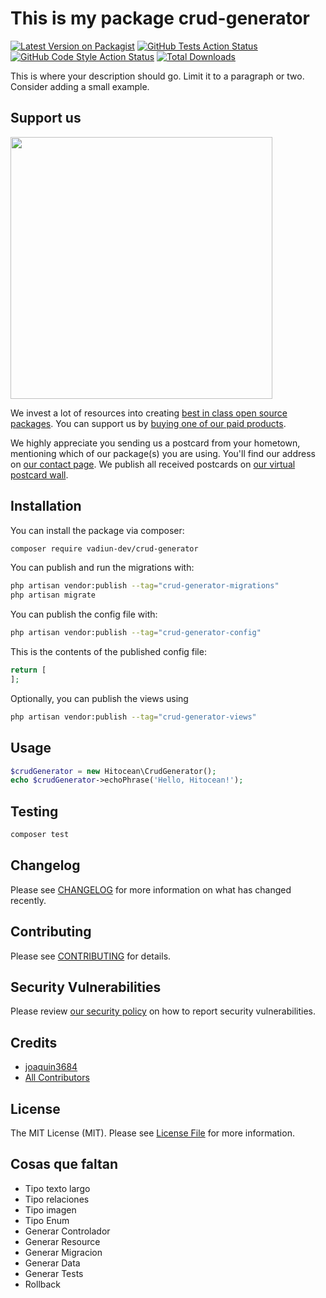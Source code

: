 # This is my package crud-generator

[![Latest Version on Packagist](https://img.shields.io/packagist/v/vadiun-dev/crud-generator.svg?style=flat-square)](https://packagist.org/packages/vadiun-dev/crud-generator)
[![GitHub Tests Action Status](https://img.shields.io/github/actions/workflow/status/vadiun-dev/crud-generator/run-tests.yml?branch=main&label=tests&style=flat-square)](https://github.com/vadiun-dev/crud-generator/actions?query=workflow%3Arun-tests+branch%3Amain)
[![GitHub Code Style Action Status](https://img.shields.io/github/actions/workflow/status/vadiun-dev/crud-generator/fix-php-code-style-issues.yml?branch=main&label=code%20style&style=flat-square)](https://github.com/vadiun-dev/crud-generator/actions?query=workflow%3A"Fix+PHP+code+style+issues"+branch%3Amain)
[![Total Downloads](https://img.shields.io/packagist/dt/vadiun-dev/crud-generator.svg?style=flat-square)](https://packagist.org/packages/vadiun-dev/crud-generator)

This is where your description should go. Limit it to a paragraph or two. Consider adding a small example.

## Support us

[<img src="https://github-ads.s3.eu-central-1.amazonaws.com/crud-generator.jpg?t=1" width="419px" />](https://spatie.be/github-ad-click/crud-generator)

We invest a lot of resources into creating [best in class open source packages](https://spatie.be/open-source). You can support us by [buying one of our paid products](https://spatie.be/open-source/support-us).

We highly appreciate you sending us a postcard from your hometown, mentioning which of our package(s) you are using. You'll find our address on [our contact page](https://spatie.be/about-us). We publish all received postcards on [our virtual postcard wall](https://spatie.be/open-source/postcards).

## Installation

You can install the package via composer:

```bash
composer require vadiun-dev/crud-generator
```

You can publish and run the migrations with:

```bash
php artisan vendor:publish --tag="crud-generator-migrations"
php artisan migrate
```

You can publish the config file with:

```bash
php artisan vendor:publish --tag="crud-generator-config"
```

This is the contents of the published config file:

```php
return [
];
```

Optionally, you can publish the views using

```bash
php artisan vendor:publish --tag="crud-generator-views"
```

## Usage

```php
$crudGenerator = new Hitocean\CrudGenerator();
echo $crudGenerator->echoPhrase('Hello, Hitocean!');
```

## Testing

```bash
composer test
```

## Changelog

Please see [CHANGELOG](CHANGELOG.md) for more information on what has changed recently.

## Contributing

Please see [CONTRIBUTING](CONTRIBUTING.md) for details.

## Security Vulnerabilities

Please review [our security policy](../../security/policy) on how to report security vulnerabilities.

## Credits

- [joaquin3684](https://github.com/vadiun-dev)
- [All Contributors](../../contributors)

## License

The MIT License (MIT). Please see [License File](LICENSE.md) for more information.

## Cosas que faltan
- Tipo texto largo
- Tipo relaciones
- Tipo imagen
- Tipo Enum
- Generar Controlador
- Generar Resource
- Generar Migracion
- Generar Data
- Generar Tests
- Rollback
